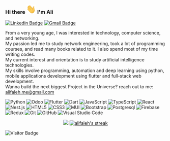 ### Hi there <img src="https://raw.githubusercontent.com/alifaleh/alifaleh/main/wave.gif" width="30px" height="30px"> I'm Ali

[![Linkedin Badge](https://img.shields.io/badge/-AliFaleh-blue?style=flat-square&logo=Linkedin&logoColor=white&link=https://www.linkedin.com/in/ali-a-faleh-118068174/)](https://www.linkedin.com/in/ali-a-faleh-118068174/)
[![Gmail Badge](https://img.shields.io/badge/-alifaleh.me@gmail.com-c14438?style=flat-square&logo=Gmail&logoColor=white&link=mailto:alifaleh.me@gmail.com)](mailto:alifaleh.me@gmail.com)

From a very young age, I was interested in technology, computer science, and networking.
<br/>
My passion led me to study network engineering, took a lot of programming courses, and read many books related to it. I also spend most of my time writing codes.
<br/>
My current interest and orientation is to study artificial intelligence technologies.
<br/>
My skills involve programming, automation and deep learning using python, mobile applications development using flutter and full-stack web development.
<br/>
Wanna build the next biggest Project in the Universe? reach out to me: alifaleh.me@gmail.com

![Python](https://img.shields.io/badge/-Python-green?style=flat-square&logo=python&logoColor=white)
![Odoo](https://img.shields.io/badge/-Odoo-purple?style=flat-square&logo=odoo&logoColor=white)
![Flutter](https://img.shields.io/badge/-Flutter-blue?style=flat-square&logo=flutter&logoColor=white)
![Dart](https://img.shields.io/badge/-Dart-blue?style=flat-square&logo=dart&logoColor=white)
![JavaScript](https://img.shields.io/badge/-JavaScript-F7DF1E?style=flat-square&logo=javascript&logoColor=black)
![TypeScript](https://img.shields.io/badge/-TypeScript-007ACC?style=flat-square&logo=typescript&logoColor=white)
![React](https://img.shields.io/badge/-React-0E1117?style=flat-square&logo=react&logoColor=61DAFB)
![Nest.js](https://img.shields.io/badge/-Nest.js-000000?style=flat-square&logo=nest&logoColor=white)
![HTML5](https://img.shields.io/badge/-HTML5-E34F26?style=flat-square&logo=html5&logoColor=white)
![CSS3](https://img.shields.io/badge/-CSS3-1572B6?style=flat-square&logo=css3&logoColor=white)
![MUI](https://img.shields.io/badge/-MUI-007FFF?style=flat-square&logo=MUI&logoColor=white)
![Bootstrap](https://img.shields.io/badge/-Bootstrap-563D7C?style=flat-square&logo=bootstrap&logoColor=white)
![Postgresql](https://img.shields.io/badge/-Postgresql-47A248?style=flat-square&logo=postgresql&logoColor=white)
![Firebase](https://img.shields.io/badge/-Firebase-FF8A65?style=flat-square&logo=Firebase&logoColor=white)
![Redux](https://img.shields.io/badge/-Redux-593d88?style=flat-square&logo=Redux&logoColor=white)
![Git](https://img.shields.io/badge/-Git-F05032?style=flat-square&logo=git&logoColor=white)
![GitHub](https://img.shields.io/badge/-GitHub-181717?style=flat-square&logo=github&logoColor=white)
![Visual Studio Code](https://img.shields.io/badge/-VSCode-007ACC?style=flat-square&logo=visualstudiocode&logoColor=white)

<div align="center" ><img src="https://github-readme-stats.vercel.app/api?username=alifaleh&count_private=true&show_icons=true&include_all_commits=true&theme=tokyonight"></span>

  <a href="https://github.com/DenverCoder1/github-readme-streak-stats">
    <img title="🔥 Get streak stats for your profile at git.io/streak-stats" alt="alifaleh's streak" src="https://github-readme-streak-stats.herokuapp.com/?user=alifaleh&theme=monokai-metallian&hide_border=true"/>
  </a>
</div>

![Visitor Badge](https://visitor-badge.laobi.icu/badge?page_id=alifaleh.alifaleh)
